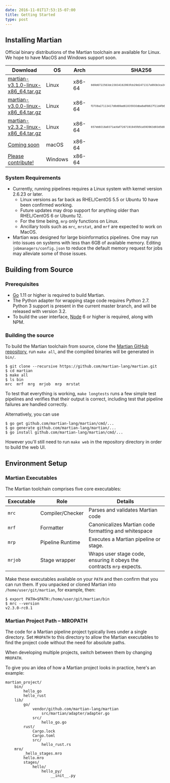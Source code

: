 ```yaml
---
date: 2016-11-01T17:53:15-07:00
title: Getting Started
type: post
---
```


## Installing Martian

Official binary distributions of the Martian toolchain are available for Linux.
We hope to have MacOS and Windows support soon.

|Download|OS|Arch|SHA256|
|---|---|---|---|
|[martian-v3.1.0-linux-x86_64.tar.gz](https://github.com/martian-lang/martian/releases/download/v3.1.0/martian-v3.1.0-linux-x86_64.tar.gz)|Linux|x86-64|<span style="font-size: 8px">669d6722563dc23834162993fcb29d2471317a993b3ca30782fa879b8a6f94ff</span>|
|[martian-v3.0.0-linux-x86_64.tar.gz](https://github.com/martian-lang/martian/releases/download/v3.0.0/martian-v3.0.0-linux-x86_64.tar.gz)|Linux|x86-64|<span style="font-size: 8px">f0708a27113417d8d69ad61835930dba8a8fd827f11d4fb6ce5c6108e773a57e</span>|
|[martian-v2.3.2-linux-x86_64.tar.gz](https://github.com/martian-lang/martian/releases/download/v2.3.2/martian-v2.3.2-linux-x86_64.tar.gz)|Linux|x86-64|<span style="font-size: 8px">657eb6018a9371ac6af7267191945fd5ca590963d93d5d8096078f37d92b1107</span>|
|[Coming soon](https://github.com/martian-lang/martian/blob/master/.github/CONTRIBUTING.md)|macOS|x86-64|
|[Please contribute!](https://github.com/martian-lang/martian/blob/master/.github/CONTRIBUTING.md)|Windows|x86-64|

### System Requirements
* Currently, running pipelines requires a Linux system with kernel version 2.6.23 or later.
  - Linux versions as far back as RHEL/CentOS 5.5 or Ubuntu 10 have been confirmed working.
  - Future updates may drop support for anything older than RHEL/CentOS 6 or Ubuntu 12.
  - For the time being, `mrp` only functions on Linux.
  - Ancillary tools such as `mrc`, `mrstat`, and `mrf` are expected to work on MacOS.
* Martian was designed for large bioinformatics pipelines.  One may run into issues on systems with less than 6GB of available memory.  Editing `jobmanagers/config.json` to reduce the default memory request for jobs may alleviate some of those issues.


## Building from Source

### Prerequisites
* [Go](https://golang.org) 1.11 or higher is required to build Martian.
* The Python adapter for wrapping stage code requires Python 2.7.  Python 3 support is present in the current master branch, and will be released with version 3.2.
* To build the user interface, [Node](https://nodejs.org) 6 or higher is required, along with NPM.

### Building the source

To build the Martian toolchain from source, clone the [Martian GitHub repository](https://github.com/martian-lang/martian), run `make all`, and the compiled binaries will be generated in `bin/`.

~~~~
$ git clone --recursive https://github.com/martian-lang/martian.git
$ cd martian
$ make all
$ ls bin
mrc  mrf  mrg  mrjob  mrp  mrstat
~~~~

To test that everything is working, `make longtests` runs a few simple test pipelines
and verifies that their output is correct, including test that pipeline failures are
handled correctly.

Alternatively, you can use
~~~~
$ go get github.com/martian-lang/martian/cmd/...
$ go generate github.com/martian-lang/martian/...
$ go install github.com/martian-lang/martian/cmd/...
~~~~
However you'll still need to run `make web` in the repository directory in
order to build the web UI.

## Environment Setup

### Martian Executables

The Martian toolchain comprises five core executables:

|Executable|Role|Details|
|---|---|---|
|`mrc`|Compiler/Checker|Parses and validates Martian code
|`mrf`|Formatter|Canonicalizes Martian code formatting and whitespace
|`mrp`|Pipeline Runtime|Executes a Martian pipeline or stage.
|`mrjob`|Stage wrapper|Wraps user stage code, ensuring it obeys the contracts `mrp` expects.

Make these executables available on your `PATH` and then confirm that you can run them. If you unpacked or cloned Martian into `/home/user/git/martian`, for example, then:

~~~~
$ export PATH=$PATH:/home/user/git/martian/bin
$ mrc --version
v2.3.0-rc0.1
~~~~

### Martian Project Path – MROPATH

The code for a Martian pipeline project typically lives under a single directory. Set `MROPATH` to this directory to allow the Martian executables to find the project code without the need for absolute paths.

When developing multiple projects, switch between them by changing `MROPATH`.

To give you an idea of how a Martian project looks in practice, here's an example:

~~~~
martian_project/
    bin/
        hello_go
        hello_rust
    lib/
        go/
            vendor/github.com/martian-lang/martian
                src/martian/adapter/adapter.go
            src/
                hello_go.go
        rust/
            Cargo.lock
            Cargo.toml
            src/
                hello_rust.rs
    mro/
        _hello_stages.mro
        hello.mro
        stages/
            hello/
                hello_py/
                    __init__.py
~~~~

